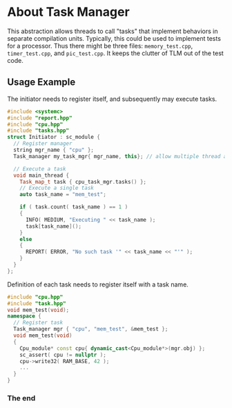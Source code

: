 About Task Manager
==================

This abstraction allows threads to call "tasks" that implement behaviors in
separate compilation units. Typically, this could be used to implement tests for
a processor. Thus there might be three files: `memory_test.cpp`,
`timer_test.cpp`, and `pic_test.cpp`.  It keeps the clutter of TLM out of the test
code.

Usage Example
-------------

The initiator needs to register itself, and subsequently
may execute tasks.

```cpp
#include <systemc>
#include "report.hpp"
#include "cpu.hpp"
#include "tasks.hpp"
struct Initiator : sc_module {
  // Register manager
  string mgr_name { "cpu" };
  Task_manager my_task_mgr{ mgr_name, this}; // allow multiple thread access

  // Execute a task
  void main_thread {
    Task_map_t task { cpu_task_mgr.tasks() };
    // Execute a single task
    auto task_name = "mem_test";

    if ( task.count( task_name ) == 1 )
    {
      INFO( MEDIUM, "Executing " << task_name );
      task[task_name]();
    }
    else
    {
      REPORT( ERROR, "No such task '" << task_name << "'" );
    }
  }
};
```
Definition of each task needs to register itself with a task name.
```cpp
#include "cpu.hpp"
#include "task.hpp"
void mem_test(void);
namespace {
  // Register task
  Task_manager mgr { "cpu", "mem_test", &mem_test };
  void mem_test(void)
  {
    Cpu_module* const cpu{ dynamic_cast<Cpu_module*>(mgr.obj) };
    sc_assert( cpu != nullptr );
    cpu->write32( RAM_BASE, 42 );
    ...
  }
}
```

### The end
